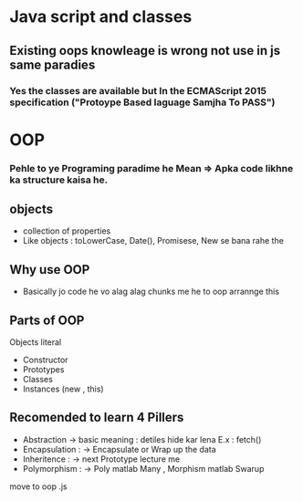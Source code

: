# Java script and classes
## Existing oops knowleage is wrong not use in js same paradies
### Yes the classes are available but In the ECMAScript 2015 specification ("Protoype Based laguage Samjha To PASS")

# OOP 
### Pehle to ye Programing paradime he Mean => Apka code likhne ka structure kaisa he. 
## objects
- collection of properties
- Like objects : toLowerCase, Date(), Promisese, New se bana rahe the

## Why use OOP
- Basically jo code he vo alag alag chunks me he to oop arrannge this

## Parts of OOP
Objects literal

- Constructor
- Prototypes
- Classes
- Instances (new , this)

## Recomended to learn 4 Pillers
- Abstraction -> basic meaning : detiles hide kar lena E.x : fetch()
- Encapsulation : -> Encapsulate or Wrap up the data
- Inheritence : -> next Prototype lecture me
- Polymorphism : -> Poly matlab Many , Morphism matlab Swarup

move to oop .js
